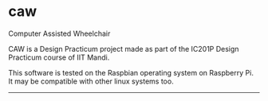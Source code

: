 # caw
Computer Assisted Wheelchair


CAW is a Design Practicum project made as part of the IC201P Design Practicum course of IIT Mandi.

This software is tested on the Raspbian operating system on Raspberry Pi. It may be compatible with other linux systems too. 


*****************************************************************************************

